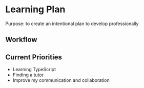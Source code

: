 # Learning Plan

Purpose: to create an intentional plan to develop professionally

## Workflow

## Current Priorities

- Learning TypeScript
- Finding a [tutor](./tutoring_plan.md)
- Improve my communication and collaboration
